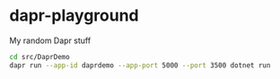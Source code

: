 # dapr-playground
My random Dapr stuff

```bash
cd src/DaprDemo
dapr run --app-id daprdemo --app-port 5000 --port 3500 dotnet run
```
